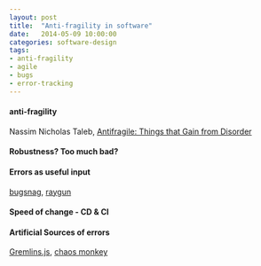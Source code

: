 ```yaml
---
layout: post
title:  "Anti-fragility in software"
date:   2014-05-09 10:00:00
categories: software-design
tags:
- anti-fragility
- agile
- bugs
- error-tracking
---
```


#### anti-fragility
Nassim Nicholas Taleb, [Antifragile: Things that Gain from Disorder][book-antifragile]

#### Robustness? Too much bad?

#### Errors as useful input
[bugsnag][errors-bugsnag], [raygun][errors-raygun]

#### Speed of change - CD & CI

#### Artificial Sources of errors
[Gremlins.js][random-gemlins], [chaos monkey][random-chaosmonkey]

[book-antifragile]: http://www.amazon.co.uk/gp/product/0141038225/ref=as_li_qf_sp_asin_tl?ie=UTF8&camp=1634&creative=6738&creativeASIN=0141038225&linkCode=as2&tag=mesdebl-21
[errors-bugsnag]: http://bugsnag.com
[errors-raygun]: http://raygun.io
[random-gemlins]: https://github.com/marmelab/gremlins.js
[random-chaosmonkey]: https://github.com/Netflix/SimianArmy